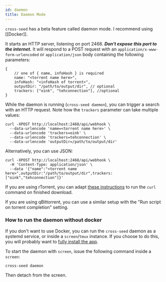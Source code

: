 ```yaml
---
id: daemon
title: Daemon Mode
---
```


`cross-seed` has a beta feature called daemon mode. I recommend using
[[Docker]].

It starts an HTTP server, listening on port 2468. **_Don't expose this port to
the internet._** It will respond to a POST request with an
`application/x-www-form-urlencoded` or `application/json` body containing the
following parameters:

```json5
{
	// one of { name, infoHash } is required
	name: "<torrent name here>",
	infoHash: "<infoHash of torrent>",
	outputDir: "/path/to/output/dir", // optional
	trackers: ["oink", "tehconnection"], //optional
}
```

While the daemon is running (`cross-seed daemon`), you can trigger a search with
an HTTP request. Note how the `trackers` parameter can take multiple values:

```shell script
curl -XPOST http://localhost:2468/api/webhook \
  --data-urlencode 'name=<torrent name here>' \
  --data-urlencode 'trackers=oink' \
  --data-urlencode 'trackers=tehconnection' \
  --data-urlencode 'outputDir=/path/to/output/dir'
```

Alternatively, you can use JSON:

```shell script
curl -XPOST http://localhost:2468/api/webhook \
  -H 'Content-Type: application/json' \
  --data '{"name":"<torrent name here>",outputDir:"/path/to/output/dir",trackers:["oink","tehconnection"]}'
```

If you are using rTorrent, you can adapt
[these instructions](https://www.filebot.net/forums/viewtopic.php?p=5316#p5316)
to run the `curl` command on finished download.

If you are using qBittorrent, you can use a similar setup with the "Run script
on torrent completion" setting.

### How to run the daemon without docker

If you don't want to use Docker, you can run the `cross-seed` daemon as a
systemd service, or inside a `screen`/`tmux` instance. If you choose to do this,
you will probably want to
[fully install the app](https://github.com/mmgoodnow/cross-seed#standalone-installation).

To start the daemon with `screen`, issue the following command inside a
`screen`:

```shell script
cross-seed daemon
```

Then detach from the screen.
